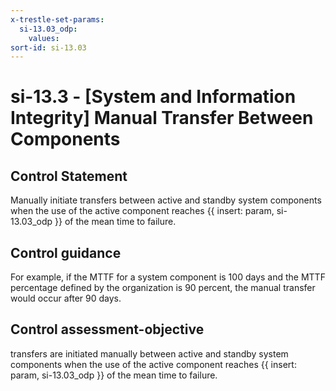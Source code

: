```yaml
---
x-trestle-set-params:
  si-13.03_odp:
    values:
sort-id: si-13.03
---
```


# si-13.3 - \[System and Information Integrity\] Manual Transfer Between Components

## Control Statement

Manually initiate transfers between active and standby system components when the use of the active component reaches {{ insert: param, si-13.03_odp }} of the mean time to failure.

## Control guidance

For example, if the MTTF for a system component is 100 days and the MTTF percentage defined by the organization is 90 percent, the manual transfer would occur after 90 days.

## Control assessment-objective

transfers are initiated manually between active and standby system components when the use of the active component reaches {{ insert: param, si-13.03_odp }} of the mean time to failure.
